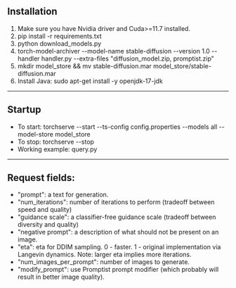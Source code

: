 ## Installation

1) Make sure you have Nvidia driver and Cuda>=11.7 installed.
2) pip install -r requirements.txt
3) python download_models.py
4) torch-model-archiver --model-name stable-diffusion --version 1.0 --handler handler.py --extra-files "diffusion_model.zip, promptist.zip"
5) mkdir model_store && mv stable-diffusion.mar model_store/stable-diffusion.mar
6) Install Java: sudo apt-get install -y openjdk-17-jdk
---
## Startup
- To start: torchserve --start --ts-config config.properties --models all --model-store model_store 
- To stop: torchserve --stop
- Working example: query.py
---
## Request fields:
- "prompt": a text for generation.
- "num_iterations": number of iterations to perform (tradeoff between speed and quality)
- "guidance scale": a classifier-free guidance scale (tradeoff between diversity and quality)
- "negative prompt": a description of what should not be present on an image.
- "eta": eta for DDIM sampling. 0 - faster. 1 - original implementation via Langevin dynamics. Note: larger eta implies more iterations.
- "num_images_per_prompt": number of images to generate.
- "modify_prompt": use Promptist prompt modifier (which probably will result in better image quality).